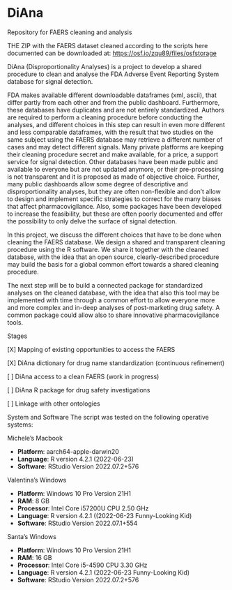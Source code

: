 # DiAna
Repository for FAERS cleaning and analysis

THE ZIP with the FAERS dataset cleaned according to the scripts here documented can be downloaded at: https://osf.io/zqu89/files/osfstorage


DiAna (Disproportionality Analyses) is a project to develop a shared procedure to clean and analyse the FDA Adverse Event Reporting System database for signal detection.

FDA makes available different downloadable dataframes (xml, ascii), that differ partly from each other and from the public dashboard. Furthermore, these databases have duplicates and are not entirely standardized. Authors are required to perform a cleaning procedure before conducting the analyses, and different choices in this step can result in even more different and less comparable dataframes, with the result that two studies on the same subject using the FAERS database may retrieve a different number of cases and may detect different signals. Many private platforms are keeping their cleaning procedure secret and make available, for a price, a support service for signal detection. Other databases have been made public and available to everyone but are not updated anymore, or their pre-processing is not transparent and it is proposed as made of objective choice. Further, many public dashboards allow some degree of descriptive and disproportionality analyses, but they are often non-flexible and don’t allow to design and implement specific strategies to correct for the many biases that affect pharmacovigilance. Also, some packages have been developed to increase the feasibility, but these are often poorly documented and offer the possibility to only delve the surface of signal detection.

In this project, we discuss the different choices that have to be done when cleaning the FAERS database. We design a shared and transparent cleaning procedure using the R software. We share it together with the cleaned database, with the idea that an open source, clearly-described procedure may build the basis for a global common effort towards a shared cleaning procedure.

The next step will be to build a connected package for standardized analyses on the cleaned database, with the idea that also this tool may be implemented with time through a common effort to allow everyone more and more complex and in-deep analyses of post-marketing drug safety. A common package could allow also to share innovative pharmacovigilance tools.


Stages

[X] Mapping of existing opportunities to access the FAERS

[X] DiAna dictionary for drug name standardization (continuous refinement)

[ ] DiAna access to a clean FAERS (work in progress)

[ ] DiAna R package for drug safety investigations

[ ] Linkage with other ontologies


System and Software
The script was tested on the following operative systems:

Michele’s Macbook

- **Platform**: aarch64-apple-darwin20
- **Language**: R version 4.2.1 (2022-06-23)
- **Software**: RStudio Version 2022.07.2+576

Valentina’s Windows

- **Platform**: Windows 10 Pro Version 21H1
- **RAM**: 8 GB
- **Processor**: Intel Core i57200U CPU 2.50 GHz
- **Language**: R version 4.2.1 ((2022-06-23 Funny-Looking Kid)
- **Software**: RStudio Version 2022.07.1+554

Santa’s Windows

- **Platform**: Windows 10 Pro Version 21H1
- **RAM**: 16 GB
- **Processor**: Intel Core i5-4590 CPU 3.30 GHz
- **Language**: R version 4.2.1 (2022-06-23 Funny-Looking Kid)
- **Software**: RStudio Version 2022.07.2+576

